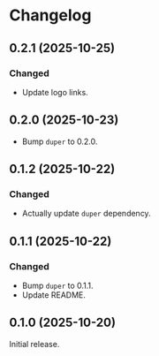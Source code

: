 # Changelog

## 0.2.1 (2025-10-25)

### Changed

- Update logo links.

## 0.2.0 (2025-10-23)

- Bump `duper` to 0.2.0.

## 0.1.2 (2025-10-22)

### Changed

- Actually update `duper` dependency.

## 0.1.1 (2025-10-22)

### Changed

- Bump `duper` to 0.1.1.
- Update README.

## 0.1.0 (2025-10-20)

Initial release.
